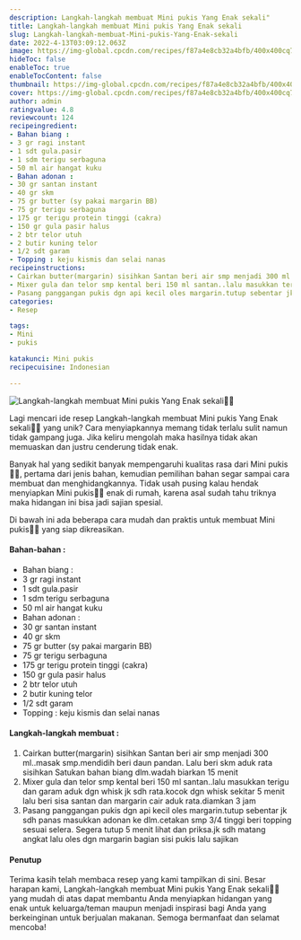 ```yaml
---
description: Langkah-langkah membuat Mini pukis Yang Enak sekali"
title: Langkah-langkah membuat Mini pukis Yang Enak sekali
slug: Langkah-langkah-membuat-Mini-pukis-Yang-Enak-sekali
date: 2022-4-13T03:09:12.063Z
image: https://img-global.cpcdn.com/recipes/f87a4e8cb32a4bfb/400x400cq70/photo.jpg
hideToc: false
enableToc: true
enableTocContent: false
thumbnail: https://img-global.cpcdn.com/recipes/f87a4e8cb32a4bfb/400x400cq70/photo.jpg
cover: https://img-global.cpcdn.com/recipes/f87a4e8cb32a4bfb/400x400cq70/photo.jpg
author: admin
ratingvalue: 4.8
reviewcount: 124
recipeingredient:
- Bahan biang :
- 3 gr ragi instant
- 1 sdt gula.pasir
- 1 sdm terigu serbaguna
- 50 ml air hangat kuku
- Bahan adonan :
- 30 gr santan instant
- 40 gr skm
- 75 gr butter (sy pakai margarin BB)
- 75 gr terigu serbaguna
- 175 gr terigu protein tinggi (cakra)
- 150 gr gula pasir halus
- 2 btr telor utuh
- 2 butir kuning telor
- 1/2 sdt garam
- Topping : keju kismis dan selai nanas
recipeinstructions:
- Cairkan butter(margarin) sisihkan Santan beri air smp menjadi 300 ml..masak smp.mendidih beri daun pandan. Lalu beri skm aduk rata sisihkan Satukan bahan biang dlm.wadah biarkan 15 menit
- Mixer gula dan telor smp kental beri 150 ml santan..lalu masukkan terigu dan garam aduk dgn whisk jk sdh rata.kocok dgn whisk sekitar 5 menit lalu beri sisa santan dan margarin cair aduk rata.diamkan 3 jam
- Pasang panggangan pukis dgn api kecil oles margarin.tutup sebentar jk sdh panas masukkan adonan ke dlm.cetakan smp 3/4 tinggi beri topping sesuai selera. Segera tutup 5 menit lihat dan priksa.jk sdh matang angkat lalu oles dgn margarin bagian sisi pukis lalu sajikan
categories:
- Resep

tags:
- Mini
- pukis

katakunci: Mini pukis
recipecuisine: Indonesian

---
```


![Langkah-langkah membuat Mini pukis Yang Enak sekali👩‍🍳](https://img-global.cpcdn.com/recipes/f87a4e8cb32a4bfb/400x400cq70/photo.jpg)

Lagi mencari ide resep Langkah-langkah membuat Mini pukis Yang Enak sekali👩‍🍳 yang unik? Cara menyiapkannya memang tidak terlalu sulit namun tidak gampang juga. Jika keliru mengolah maka hasilnya tidak akan memuaskan dan justru cenderung tidak enak.

Banyak hal yang sedikit banyak mempengaruhi kualitas rasa dari Mini pukis👩‍🍳, pertama dari jenis bahan, kemudian pemilihan bahan segar sampai cara membuat dan menghidangkannya. Tidak usah pusing kalau hendak menyiapkan Mini pukis👩‍🍳 enak di rumah, karena asal sudah tahu triknya maka hidangan ini bisa jadi sajian spesial.

Di bawah ini ada beberapa cara mudah dan praktis untuk membuat Mini pukis👩‍🍳 yang siap dikreasikan.

<!--inarticleads1-->

#### Bahan-bahan :

- Bahan biang :
- 3 gr ragi instant
- 1 sdt gula.pasir
- 1 sdm terigu serbaguna
- 50 ml air hangat kuku
- Bahan adonan :
- 30 gr santan instant
- 40 gr skm
- 75 gr butter (sy pakai margarin BB)
- 75 gr terigu serbaguna
- 175 gr terigu protein tinggi (cakra)
- 150 gr gula pasir halus
- 2 btr telor utuh
- 2 butir kuning telor
- 1/2 sdt garam
- Topping : keju kismis dan selai nanas

<!--inarticleads2-->

#### Langkah-langkah membuat :

1. Cairkan butter(margarin) sisihkan Santan beri air smp menjadi 300 ml..masak smp.mendidih beri daun pandan. Lalu beri skm aduk rata sisihkan Satukan bahan biang dlm.wadah biarkan 15 menit
1. Mixer gula dan telor smp kental beri 150 ml santan..lalu masukkan terigu dan garam aduk dgn whisk jk sdh rata.kocok dgn whisk sekitar 5 menit lalu beri sisa santan dan margarin cair aduk rata.diamkan 3 jam
1. Pasang panggangan pukis dgn api kecil oles margarin.tutup sebentar jk sdh panas masukkan adonan ke dlm.cetakan smp 3/4 tinggi beri topping sesuai selera. Segera tutup 5 menit lihat dan priksa.jk sdh matang angkat lalu oles dgn margarin bagian sisi pukis lalu sajikan

#### Penutup

Terima kasih telah membaca resep yang kami tampilkan di sini. Besar harapan kami, Langkah-langkah membuat Mini pukis Yang Enak sekali👩‍🍳 yang mudah di atas dapat membantu Anda menyiapkan hidangan yang enak untuk keluarga/teman maupun menjadi inspirasi bagi Anda yang berkeinginan untuk berjualan makanan. Semoga bermanfaat dan selamat mencoba!